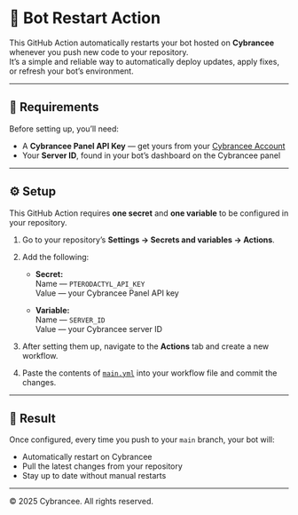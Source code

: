 # 🤖 Bot Restart Action

This GitHub Action automatically restarts your bot hosted on **Cybrancee** whenever you push new code to your repository.  
It’s a simple and reliable way to automatically deploy updates, apply fixes, or refresh your bot’s environment.

---

## 🧩 Requirements

Before setting up, you’ll need:

- A **Cybrancee Panel API Key** — get yours from your [Cybrancee Account](https://panel.cybrancee.com/account)
- Your **Server ID**, found in your bot’s dashboard on the Cybrancee panel

---

## ⚙️ Setup

This GitHub Action requires **one secret** and **one variable** to be configured in your repository.

1. Go to your repository’s **Settings → Secrets and variables → Actions**.
2. Add the following:

   - **Secret:**  
     Name — `PTERODACTYL_API_KEY`  
     Value — your Cybrancee Panel API key

   - **Variable:**  
     Name — `SERVER_ID`  
     Value — your Cybrancee server ID

3. After setting them up, navigate to the **Actions** tab and create a new workflow.
4. Paste the contents of [`main.yml`](/main.yml) into your workflow file and commit the changes.

---

## 🔁 Result

Once configured, every time you push to your `main` branch, your bot will:

- Automatically restart on Cybrancee
- Pull the latest changes from your repository
- Stay up to date without manual restarts

---

© 2025 Cybrancee. All rights reserved.

